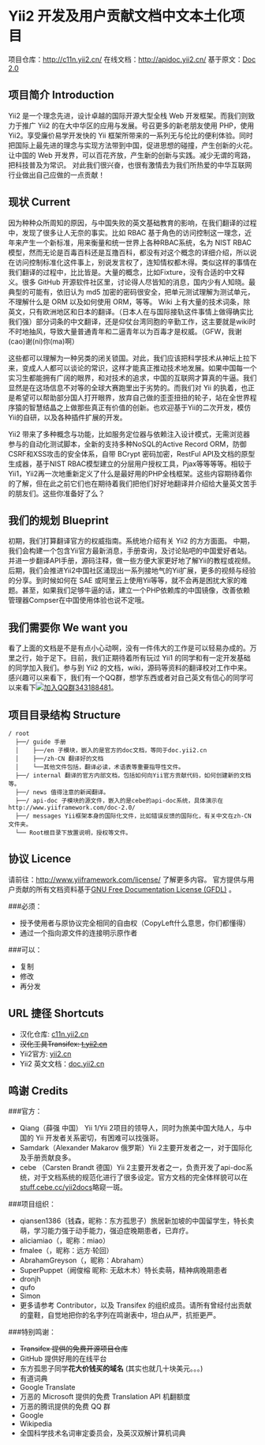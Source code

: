 Yii2 开发及用户贡献文档中文本土化项目 
==============
项目仓库：http://c11n.yii2.cn/ 
在线文档：http://apidoc.yii2.cn/
基于原文：[Doc 2.0](http://www.yiiframework.com/doc-2.0/index.html)

项目简介 Introduction
----------------

Yii2 是一个理念先进，设计卓越的国际开源大型全栈 Web 开发框架。而我们则致力于推广 Yii2 的在大中华区的应用与发展。号召更多的新老朋友使用 PHP，使用 Yii2。享受廉价易学开发快的 Yii 框架所带来的一系列无与伦比的便利体验。同时把国际上最先进的理念与实现方法带到中国，促进思想的碰撞，产生创新的火花。
让中国的 Web 开发界，可以百花齐放，产生新的创新与实践。减少无谓的弯路，把科技普及为常识。
对此我们很兴奋，也很有激情去为我们所热爱的中华互联网行业做出自己应做的一点贡献！

现状 Current
----------------

因为种种众所周知的原因，与中国失败的英文基础教育的影响，在我们翻译的过程中，发现了很多让人无奈的事实。比如 RBAC 基于角色的访问控制这一理念，近年来产生一个新标准，用来衡量和统一世界上各种RBAC系统，名为 NIST RBAC 模型，然而无论是百毒百科还是互撸百科，都没有对这个概念的详细介绍，所以说在访问控制标准化这件事上，别说发言权了，连知情权都木得。类似这样的事情在我们翻译的过程中，比比皆是。大量的概念，比如Fixture，没有合适的中文释义。很多 GitHub 开源软件社区里，讨论得人尽皆知的消息，国内少有人知晓。最典型的可能有，依旧认为 md5 加密的密码很安全，把单元测试理解为测试单元，不理解什么是 ORM 以及如何使用 ORM，等等。 Wiki 上有大量的技术词条，除英文，只有欧洲地区和日本的翻译。（日本人在与国际接轨这件事情上做得确实比我们强）部分词条的中文翻译，还是仰仗台湾同胞的辛勤工作，这主要就是wiki时不时地抽风，导致大量普通青年和二逼青年以为百毒才是权威。（GFW，我谢(cao)谢(ni)你(ma)啊）

这些都可以理解为一种另类的闭关锁国。对此，我们应该把科学技术从神坛上拉下来，变成人人都可以谈论的常识，这样才能真正推动技术地发展。如果中国每一个实习生都能拥有广阔的眼界，和对技术的追求，中国的互联网才算真的牛逼。我们显然是在这场信息不对等的全球大赛跑里出于劣势的。而我们对 Yii 的执着，也正是希望可以帮助部分国人打开眼界，放弃自己做的歪歪扭扭的轮子，站在全世界程序猿的智慧结晶之上做那些真正有价值的创新。也欢迎基于Yii的二次开发，模仿Yii的自研，以及各种插件扩展的开发。

Yii2 带来了多种概念与功能，比如服务定位器与依赖注入设计模式，无需浏览器参与的自动化测试脚本，全新的支持多种NoSQL的Active Record ORM，防御CSRF和XSS攻击的安全体系，自带 BCrypt 密码加密，RestFul API及文档的原型生成器，基于NIST RBAC模型建立的分层用户授权工具，Pjax等等等等。相较于Yii1，Yii2再一次地重新定义了什么是最好用的PHP全栈框架。这些内容期待着你的了解，但在此之前它们也在期待着我们把他们好好地翻译并介绍给大量英文苦手的朋友们。这些你准备好了么？

我们的规划 Blueprint
----------------

初期，我们打算翻译官方的权威指南。系统地介绍有关 Yii2 的方方面面。
中期，我们会构建一个包含Yii官方最新消息，手册查询，及讨论贴吧的中国爱好者站。并进一步翻译API手册，源码注释，做一些方便大家更好地了解Yii的教程或视频。
后期，我们会推进Yii2中国社区涌现出一系列接地气的Yii扩展，更多的视频与经验的分享。到时候如何在 SAE 或阿里云上使用Yii等等，就不会再是困扰大家的难题。甚至，如果我们足够牛逼的话，建立一个PHP依赖库的中国镜像，改善依赖管理器Compser在中国使用体验也说不定哦。

我们需要你 We want you
----------------

看了上面的文档是不是有点小心动啊，没有一件伟大的工作是可以轻易办成的。万里之行，始于足下。目前，我们正期待着所有玩过 Yii1 的同学和有一定开发基础的同学加入我们。参与到 Yii2 的文档，wiki，源码等资料的翻译校对工作中来。
感兴趣可以来看下，我们有一个QQ群，想学东西或者对自己英文有信心的同学可以来看下[![加入QQ群](http://pub.idqqimg.com/wpa/images/group.png)343188481](http://url.cn/SIMfwO)。

项目目录结构 Structure
----------------

```
/ root
  ├──/ guide 手册
  │    ├──/en 子模块，嵌入的是官方的doc文档，等同于doc.yii2.cn
  │    ├──/zh-CN 翻译好的文档
  │    └──其他文件包括，翻译必读，术语表等重要指导性文件。
  ├──/ internal 翻译的官方内部文档，包括如何向Yii官方贡献代码，如何创建新的文档等。
  ├──/ news 值得注意的新闻翻译。
  ├──/ api-doc 子模块的源文件，嵌入的是cebe的api-doc系统，具体演示在 http://www.yiiframework.com/doc-2.0/
  ├──/ messages Yii框架本身的国际化文件，比如错误反馈的国际化，有关中文在zh-CN文件夹。
  └── Root根目录下放置说明，授权等文件。
```

协议 Licence
----------------

请前往：http://www.yiiframework.com/license/ 了解更多内容。
官方提供与用户贡献的所有文档资料基于[GNU Free Documentation License (GFDL)](http://www.gnu.org/copyleft/fdl.html) 。

###必须：

* 授予使用者与原协议完全相同的自由权（CopyLeft什么意思，你们都懂得）
* 通过一个指向源文件的连接明示原作者

###可以：

* 复制
* 修改
* 再分发


URL 捷径 Shortcuts
----------------

* 汉化仓库: [c11n.yii2.cn](http://c11n.yii2.cn)
* ~~汉化工具Transifex: [t.yii2.cn](http://t.yii2.cn)~~
* Yii2官方: [yii2.cn](http://yii2.cn)
* Yii2 英文文档：[doc.yii2.cn](http://doc.yii2.cn)

鸣谢 Credits
----------------

###官方：
* Qiang（薛强 中国） Yii 1/Yii 2项目的领导人，同时为旅美中国大陆人，与中国的 Yii 开发者关系密切，有困难可以找强哥。
* Samdark（Alexander Makarov 俄罗斯）Yii 2主要开发者之一，对于国际化及手册贡献良多。
* cebe （Carsten Brandt 德国）Yii 2主要开发者之一，负责开发了api-doc系统，对于文档系统的规范化进行了很多设定。官方文档的完全体样貌可以在[stuff.cebe.cc/yii2docs](http://stuff.cebe.cc/yii2docs)略窥一斑。

###项目组织：
* qiansen1386（钱森，昵称：东方孤思子）旅居新加坡的中国留学生，特长卖萌，学习能力强于动手能力，强迫症晚期患者，已弃疗。
* aliciamiao（，昵称：miao）
* fmalee（，昵称：远方·轮回）
* AbrahamGreyson（，昵称：Abraham）
* SuperPuppet（阙俊榕 昵称: 无敌木木）特长卖萌，精神病晚期患者
* dronjh
* qufo
* Simon
* 更多请参考 Contributor，以及 Transifex 的组织成员。请所有曾经付出贡献的童鞋，自觉地把你的名字列在鸣谢表中，坦白从严，抗拒更严。

###特别鸣谢：
* ~~Transifex 提供的免费开源项目仓库~~
* GitHub 提供好用的在线平台
* 东方孤思子同学**花大价钱买的域名** (其实也就几十块美元。。。)
* 有道词典
* Google Translate
* 万恶的 Microsoft 提供的免费 Translation API 机翻额度
* 万恶的腾讯提供的免费 QQ 群
* Google
* Wikipedia
* 全国科学技术名词审定委员会，及英汉双解计算机词典


